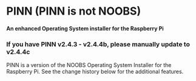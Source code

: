 # PINN (PINN is not NOOBS)
#### An enhanced Operating System installer for the Raspberry Pi

### If you have PINN v2.4.3 - v2.4.4b, please manually update to v2.4.4c

PINN is a version of the NOOBS Operating System Installer for the Raspberry Pi. See the change history below for the additional features.
